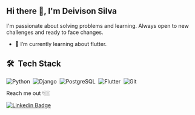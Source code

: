 ## Hi there 👋, I'm Deivison Silva

I'm passionate about solving problems and learning. Always open to new challenges and ready to face changes.

- 🌱 I’m currently learning about flutter.

## 🛠 &nbsp;Tech Stack

![Python](https://img.shields.io/badge/-Python-05122A?style=flat&logo=python)&nbsp;
![Django](https://img.shields.io/badge/-Django-05122A?style=flat&logo=django)&nbsp;
![PostgreSQL](https://img.shields.io/badge/-PostgresSQL-05122A?style=flat&logo=postgresql)&nbsp;
![Flutter](https://img.shields.io/badge/-Flutter-05122A?style=flat&logo=flutter&logoColor=blue)&nbsp;
![Git](https://img.shields.io/badge/-Git-05122A?style=flat&logo=git&logoColor=red)&nbsp;

Reach me out 👇🏼

[![Linkedin Badge](https://img.shields.io/badge/-LinkedIn-blue?style=flat-square&logo=Linkedin&logoColor=white&link=https://www.linkedin.com/in/deivisonsilva/)](https://www.linkedin.com/in/deivisonsilva/)

<!--
**deivison-silva/deivison-silva** is a ✨ _special_ ✨ repository because its `README.md` (this file) appears on your GitHub profile.

Here are some ideas to get you started:

- 🔭 I’m currently working on ...
- 🌱 I’m currently learning ...
- 👯 I’m looking to collaborate on ...
- 🤔 I’m looking for help with ...
- 💬 Ask me about ...
- 📫 How to reach me: ...
- 😄 Pronouns: ...
- ⚡ Fun fact: ...
-->
